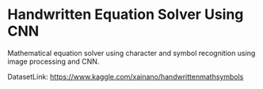 # Handwritten Equation Solver Using CNN
Mathematical equation solver using character and symbol recognition using image processing and CNN. 

DatasetLink: https://www.kaggle.com/xainano/handwrittenmathsymbols 

